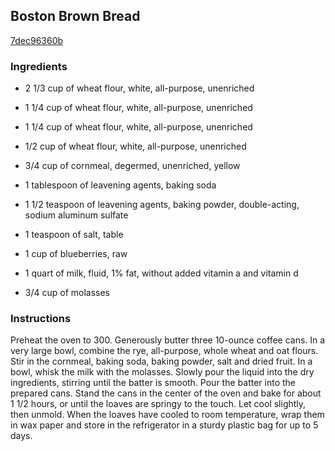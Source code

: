 ## Boston Brown Bread

[7dec96360b](http://www.foodandwine.com/recipes/boston-brown-bread)

### Ingredients

 - 2 1/3 cup of wheat flour, white, all-purpose, unenriched

 - 1 1/4 cup of wheat flour, white, all-purpose, unenriched

 - 1 1/4 cup of wheat flour, white, all-purpose, unenriched

 - 1/2 cup of wheat flour, white, all-purpose, unenriched

 - 3/4 cup of cornmeal, degermed, unenriched, yellow

 - 1 tablespoon of leavening agents, baking soda

 - 1 1/2 teaspoon of leavening agents, baking powder, double-acting, sodium aluminum sulfate

 - 1 teaspoon of salt, table

 - 1 cup of blueberries, raw

 - 1 quart of milk, fluid, 1% fat, without added vitamin a and vitamin d

 - 3/4 cup of molasses

### Instructions

Preheat the oven to 300. Generously butter three 10-ounce coffee cans. In a very large bowl, combine the rye, all-purpose, whole wheat and oat flours. Stir in the cornmeal, baking soda, baking powder, salt and dried fruit. In a bowl, whisk the milk with the molasses. Slowly pour the liquid into the dry ingredients, stirring until the batter is smooth. Pour the batter into the prepared cans. Stand the cans in the center of the oven and bake for about 1 1/2 hours, or until the loaves are springy to the touch. Let cool slightly, then unmold. When the loaves have cooled to room temperature, wrap them in wax paper and store in the refrigerator in a sturdy plastic bag for up to 5 days.